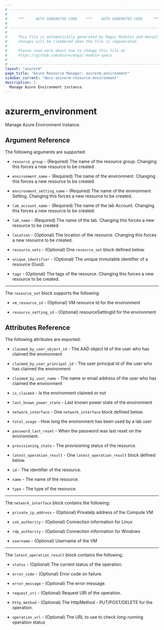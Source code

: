 ```yaml
---
# ----------------------------------------------------------------------------
#
#     ***     AUTO GENERATED CODE    ***    AUTO GENERATED CODE     ***
#
# ----------------------------------------------------------------------------
#
#     This file is automatically generated by Magic Modules and manual
#     changes will be clobbered when the file is regenerated.
#
#     Please read more about how to change this file at
#     https://github.com/Azure/magic-module-specs
#
# ----------------------------------------------------------------------------
layout: "azurerm"
page_title: "Azure Resource Manager: azurerm_environment"
sidebar_current: "docs-azurerm-resource-environment"
description: |-
  Manage Azure Environment instance.
---
```


# azurerm_environment

Manage Azure Environment instance.


## Argument Reference

The following arguments are supported:

* `resource_group` - (Required) The name of the resource group. Changing this forces a new resource to be created.

* `environment_name` - (Required) The name of the environment. Changing this forces a new resource to be created.

* `environment_setting_name` - (Required) The name of the environment Setting. Changing this forces a new resource to be created.

* `lab_account_name` - (Required) The name of the lab Account. Changing this forces a new resource to be created.

* `lab_name` - (Required) The name of the lab. Changing this forces a new resource to be created.

* `location` - (Optional) The location of the resource. Changing this forces a new resource to be created.

* `resource_sets` - (Optional) One `resource_set` block defined below.

* `unique_identifier` - (Optional) The unique immutable identifier of a resource (Guid).

* `tags` - (Optional) The tags of the resource. Changing this forces a new resource to be created.

---

The `resource_set` block supports the following:

* `vm_resource_id` - (Optional) VM resource Id for the environment

* `resource_setting_id` - (Optional) resourceSettingId for the environment

## Attributes Reference

The following attributes are exported:

* `claimed_by_user_object_id` - The AAD object Id of the user who has claimed the environment

* `claimed_by_user_principal_id` - The user principal Id of the user who has claimed the environment

* `claimed_by_user_name` - The name or email address of the user who has claimed the environment

* `is_claimed` - Is the environment claimed or not

* `last_known_power_state` - Last known power state of the environment

* `network_interface` - One `network_interface` block defined below.

* `total_usage` - How long the environment has been used by a lab user

* `password_last_reset` - When the password was last reset on the environment.

* `provisioning_state` - The provisioning status of the resource.

* `latest_operation_result` - One `latest_operation_result` block defined below.

* `id` - The identifier of the resource.

* `name` - The name of the resource.

* `type` - The type of the resource.


---

The `network_interface` block contains the following:

* `private_ip_address` - (Optional) PrivateIp address of the Compute VM

* `ssh_authority` - (Optional) Connection information for Linux

* `rdp_authority` - (Optional) Connection information for Windows

* `username` - (Optional) Username of the VM

---

The `latest_operation_result` block contains the following:

* `status` - (Optional) The current status of the operation.

* `error_code` - (Optional) Error code on failure.

* `error_message` - (Optional) The error message.

* `request_uri` - (Optional) Request URI of the operation.

* `http_method` - (Optional) The HttpMethod - PUT/POST/DELETE for the operation.

* `operation_url` - (Optional) The URL to use to check long-running operation status
